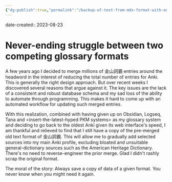 ```yaml
---
{"dg-publish":true,"permalink":"/backup-of-text-from-mdx-format-with-one-source-per-line/","noteIcon":"2","created":"","updated":""}
---
```


date-created:: 2023-08-23
# Never-ending struggle between two competing glossary formats

A few years ago I decided to merge millions of 金山詞霸 entries around the headword in the interest of reducing the total number of entries for Anki. This is generally the right design approach. But over recent weeks I discovered several reasons that argue against it. The key issues are the lack of a consistent and robust database schema and my sad loss of the ability to automate through programming. This makes it hard to come up with an automated workflow for updating such merged entries.

With this realization, combined with having given up on Obsidian, Logseq, Tana and \<insert-the-latest-hyped PKM systems\> as my glossary system and deciding to go back to the oldest Anki given its web interface's speed, I am thankful and relieved to find that I still have a copy of the pre-merged old text format of 金山詞霸. This will allow me to gradually add selected sources into my main Anki profile, excluding bloated and unsuitable general-dictionary sources such as the American Heritage Dictionary. There's no need to reverse-engineer the prior merge. Glad I didn't rashly scrap the original format.

The moral of the story: Always save a copy of data of a given format. You never know when you might need it again.